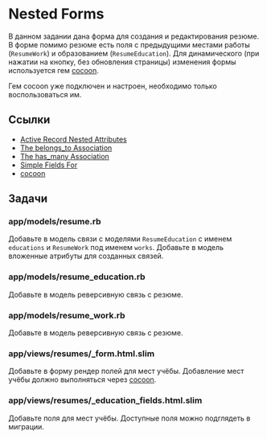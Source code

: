 # Nested Forms

В данном задании дана форма для создания и редактирования резюме. В форме помимо резюме есть поля с предыдущими местами работы (`ResumeWork`) и образованием (`ResumeEducation`). Для динамического (при нажатии на кнопку, без обновления страницы) изменения формы используется гем [cocoon](https://github.com/nathanvda/cocoon).

Гем cocoon уже подключен и настроен, необходимо только воспользоваться им.

## Ссылки

* [Active Record Nested Attributes](https://api.rubyonrails.org/classes/ActiveRecord/NestedAttributes/ClassMethods.html)
* [The belongs_to Association](https://guides.rubyonrails.org/association_basics.html#the-belongs-to-association)
* [The has_many Association](https://guides.rubyonrails.org/association_basics.html#the-has-many-association)
* [Simple Fields For](https://github.com/heartcombo/simple_form#simple-fields-for)
* [cocoon](https://github.com/nathanvda/cocoon)

## Задачи

### app/models/resume.rb

Добавьте в модель связи с моделями `ResumeEducation` с именем `educations` и `ResumeWork` под именем `works`. Добавьте в модель вложенные атрибуты для созданных связей.

### app/models/resume_education.rb

Добавьте в модель реверсивную связь с резюме.

### app/models/resume_work.rb

Добавьте в модель реверсивную связь с резюме.

### app/views/resumes/_form.html.slim

Добавьте в форму рендер полей для мест учёбы. Добавление мест учёбы должно выполняться через [cocoon](https://github.com/nathanvda/cocoon).

### app/views/resumes/_education_fields.html.slim

Добавьте поля для мест учёбы. Доступные поля можно подглядеть в миграции.
